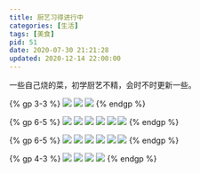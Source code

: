 ```yaml
---
title: 厨艺习得进行中
categories: [生活]
tags: [美食]
pid: 51
date: 2020-07-30 21:21:28
updated: 2020-12-14 22:00:00
---
```


一些自己烧的菜，初学厨艺不精，会时不时更新一些。

{% gp 3-3 %}
![](https://cos.pinlyu.com/post/2020/51-cooking01.jpg)
![](https://cos.pinlyu.com/post/2020/51-cooking02.jpg)
![](https://cos.pinlyu.com/post/2020/51-cooking03.jpg)
{% endgp %}
<!-- more -->

{% gp 6-5 %}
![](https://cos.pinlyu.com/post/2020/51-cooking04.jpg)
![](https://cos.pinlyu.com/post/2020/51-cooking05.jpg)
![](https://cos.pinlyu.com/post/2020/51-cooking06.jpg)
![](https://cos.pinlyu.com/post/2020/51-cooking07.jpg)
![](https://cos.pinlyu.com/post/2020/51-cooking08.jpg)
![](https://cos.pinlyu.com/post/2020/51-cooking09.jpg)
{% endgp %}

{% gp 6-5 %}
![](https://cos.pinlyu.com/post/2020/51-cooking10.jpg)
![](https://cos.pinlyu.com/post/2020/51-cooking11.jpg)
![](https://cos.pinlyu.com/post/2020/51-cooking12.jpg)
![](https://cos.pinlyu.com/post/2020/51-cooking13.jpg)
![](https://cos.pinlyu.com/post/2020/51-cooking14.jpg)
![](https://cos.pinlyu.com/post/2020/51-cooking15.jpg)
{% endgp %}

{% gp 4-3 %}
![](https://cos.pinlyu.com/post/2020/51-cooking16.jpg)
![](https://cos.pinlyu.com/post/2020/51-cooking17.jpg)
![](https://cos.pinlyu.com/post/2020/51-cooking18.jpg)
![](https://cos.pinlyu.com/post/2020/51-cooking19.jpg)
{% endgp %}
